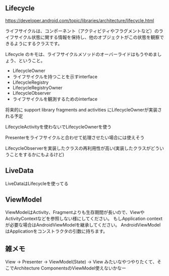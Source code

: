 



## Lifecycle

https://developer.android.com/topic/libraries/architecture/lifecycle.html

ライフサイクルは、コンポーネント（アクティビティやフラグメントなど）のライフサイクル状態に関する情報を保持し、他のオブジェクトがこの状態を観察できるようにするクラスです。


Lifecycle のキモは、ライフサイクルメソッドのオーバーライドはもうやめましょう、ということ。 

* LifecycleOwner
 * ライフサイクルを持つことを示すinterface
* LifecycleRegistry
* LifecycleRegistryOwner
* LifecycleObserver
 * ライフサイクルを観測するためのinterface

将来的に support library fragments and activities にLifecycleOwnerが実装される予定

LifecycleActivityを使わないでLifecycleOwnerを使う

Presenterをライフサイクルと合わせて処理させたい場合には使えそう

LifecycleObserverを実装したクラスの再利用性が高い(実装したクラスがどういうことをするかにもよるけど)


## LiveData


LiveDataはLifecycleを使ってる


## ViewModel

ViewModelはActivity、Fragmentよりも生存期間が長いので、ViewやActivityContextなどを参照しない様にしてください。
もしApplication contextが必要な場合はAndroidViewModelを継承してください。
AndroidViewModelはApplicationをコンストラクタの引数に持ちます。


## 雑メモ

View → Presenter → ViewModel(State) → View みたいなやつやりたくて、そこでArchitecture ComponentsのViewModel使えないかなー